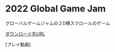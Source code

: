 # 2022 Global Game Jam
グローバルゲームジャムの２D横スクロールのゲーム

[ダウンロード先URL](https://globalgamejam.org/2022/games/anima-5)

[プレイ動画]
